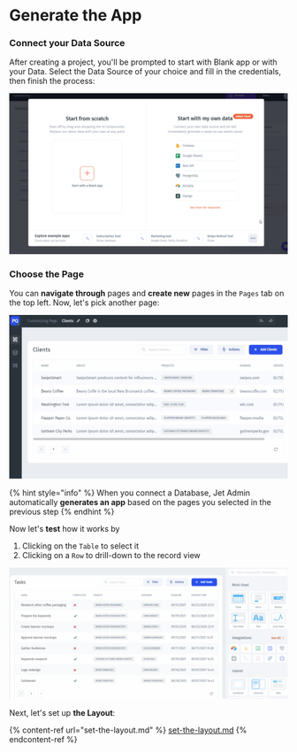 # Generate the App

### Connect your Data Source

After creating a project, you'll be prompted to start with Blank app or with your Data. Select the Data Source of your choice and fill in the credentials, then finish the process:

![](../../.gitbook/assets/Quickstart-portal1.gif)

### Choose the Page

You can **navigate through** pages and **create new** pages in the `Pages` tab on the top left. Now,  let's pick another page:

![](../../.gitbook/assets/Quickstart-portal2.gif)

{% hint style="info" %}
When you connect a Database, Jet Admin automatically **generates an app** based on the pages you selected in the previous step
{% endhint %}

Now let's **test** how it works by&#x20;

1. Clicking on the `Table` to select it
2. Clicking on a `Row` to drill-down to the record view

![](../../.gitbook/assets/Quickstart-portal3.gif)

Next, let's set up **the Layout**:

{% content-ref url="set-the-layout.md" %}
[set-the-layout.md](set-the-layout.md)
{% endcontent-ref %}

